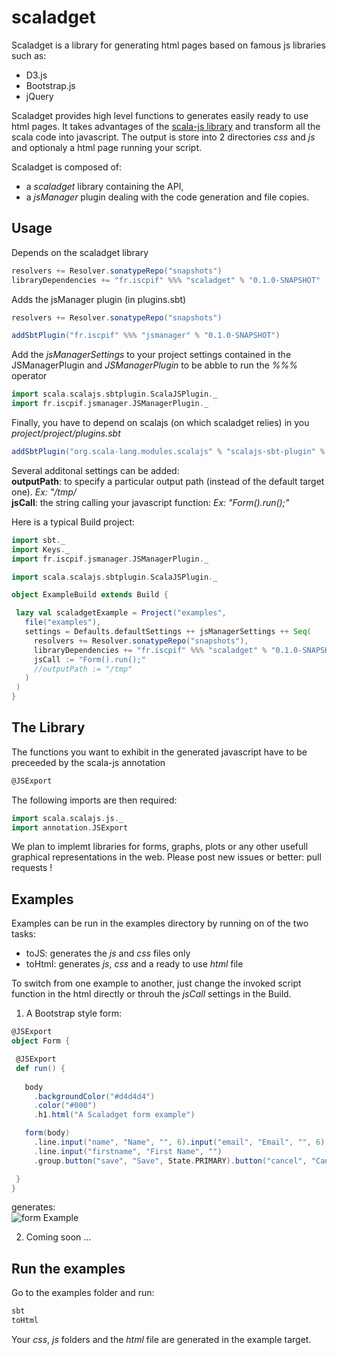 scaladget
=========

Scaladget is a library for generating html pages based on famous js libraries such as:
* D3.js
* Bootstrap.js
* jQuery

Scaladget provides high level functions to generates easily ready to use html pages. 
It takes advantages of the [scala-js library][1] and transform all the scala code into javascript.
The output is store into 2 directories *css* and *js* and optionaly a html page running your script.

Scaladget is composed of:
- a *scaladget* library containing the API,
- a *jsManager* plugin dealing with the code generation and file copies.

Usage
------

Depends on the scaladget library
```scala
resolvers += Resolver.sonatypeRepo("snapshots")
libraryDependencies += "fr.iscpif" %%% "scaladget" % "0.1.0-SNAPSHOT"
```

Adds the jsManager plugin (in plugins.sbt)

```scala
resolvers += Resolver.sonatypeRepo("snapshots")

addSbtPlugin("fr.iscpif" %%% "jsmanager" % "0.1.0-SNAPSHOT")
```

Add the *jsManagerSettings* to your project settings contained in the JSManagerPlugin and *JSManagerPlugin* to be abble to run the *%%%* operator  
```scala
import scala.scalajs.sbtplugin.ScalaJSPlugin._
import fr.iscpif.jsmanager.JSManagerPlugin._
```  

Finally, you have to depend on scalajs (on which scaladget relies) in you *project/project/plugins.sbt*  
```scala
addSbtPlugin("org.scala-lang.modules.scalajs" % "scalajs-sbt-plugin" % "0.5.0")
```


Several additonal settings can be added:  
 **outputPath**: to specify a particular output path (instead of the default target one). *Ex: "/tmp/*  
 **jsCall**: the string calling your javascript function: *Ex: "Form().run();"*

 
 Here is a typical Build project:
 
 ```scala
 import sbt._
import Keys._
import fr.iscpif.jsmanager.JSManagerPlugin._

import scala.scalajs.sbtplugin.ScalaJSPlugin._

object ExampleBuild extends Build {

  lazy val scaladgetExample = Project("examples",
    file("examples"),
    settings = Defaults.defaultSettings ++ jsManagerSettings ++ Seq(
      resolvers += Resolver.sonatypeRepo("snapshots"),
      libraryDependencies += "fr.iscpif" %%% "scaladget" % "0.1.0-SNAPSHOT",
      jsCall := "Form().run();"
      //outputPath := "/tmp"
    )
  )
}
```

The Library
------

The functions you want to exhibit in the generated javascript have to be preceeded by the scala-js annotation
 ```scala
@JSExport
```

The following imports are then required:
```scala
import scala.scalajs.js._
import annotation.JSExport
 ```

We plan to implemt libraries for forms, graphs, plots or any other usefull graphical representations in the web. Please post new issues or better: pull requests !

Examples
------

Examples can be run in the examples directory by running on of the two tasks:
* toJS: generates the *js* and *css* files only
* toHtml: generates *js*, *css* and a ready to use *html* file

To switch from one example to another, just change the invoked script function in the html directly or throuh the *jsCall* settings in the Build.

1) A Bootstrap style form:

 ```scala
 @JSExport
object Form {

  @JSExport
  def run() {
  
    body
      .backgroundColor("#d4d4d4")
      .color("#000")
      .h1.html("A Scaladget form example")

    form(body)
      .line.input("name", "Name", "", 6).input("email", "Email", "", 6)
      .line.input("firstname", "First Name", "")
      .group.button("save", "Save", State.PRIMARY).button("cancel", "Cancel")

  }
}
```

generates:  
![form Example](https://cloud.githubusercontent.com/assets/800035/3328068/f3a366b8-f7b7-11e3-9c7d-be8b3b8c5a91.png)

2) Coming soon ...  

Run the examples
-------

Go to the examples folder and run:
 ```scala
sbt
toHtml
```

Your *css*, *js* folders and the *html* file are generated in the example target.


[1]: http://www.scala-js.org/
